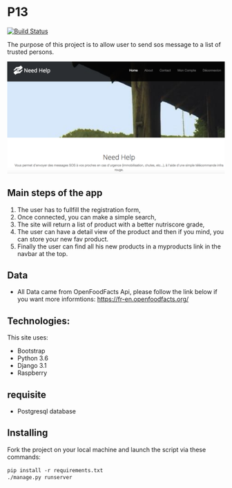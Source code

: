 # P13

[![Build Status](https://travis-ci.com/davidbarat/P13.svg?branch=master)](https://travis-ci.com/davidbarat/P13)

The purpose of this project is to allow user to send sos message to a list of trusted persons.

![Screenshot](https://github.com/davidbarat/P13/blob/main/imagesite.png)

## Main steps of the app
1. The user has to fullfill the registration form,
2. Once connected, you can make a simple search, 
3. The site will return a list of product with a better nutriscore grade,
4. The user can have a detail view of the product and then if you mind, you can store your new fav product.
5. Finally the user can find all his new products in a myproducts link in the navbar at the top.

## Data
* All Data came from OpenFoodFacts Api, please follow the link below if you want more informtions:
https://fr-en.openfoodfacts.org/
	
## Technologies:
This site uses:

* Bootstrap
* Python 3.6
* Django 3.1
* Raspberry 

## requisite
* Postgresql database

## Installing

Fork the project on your local machine and launch the script via these commands:

    pip install -r requirements.txt
    ./manage.py runserver
